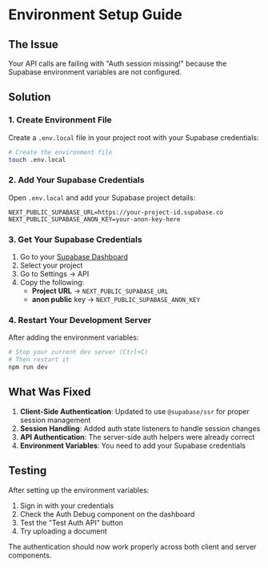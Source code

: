 # Environment Setup Guide

## The Issue
Your API calls are failing with "Auth session missing!" because the Supabase environment variables are not configured.

## Solution

### 1. Create Environment File
Create a `.env.local` file in your project root with your Supabase credentials:

```bash
# Create the environment file
touch .env.local
```

### 2. Add Your Supabase Credentials
Open `.env.local` and add your Supabase project details:

```env
NEXT_PUBLIC_SUPABASE_URL=https://your-project-id.supabase.co
NEXT_PUBLIC_SUPABASE_ANON_KEY=your-anon-key-here
```

### 3. Get Your Supabase Credentials
1. Go to your [Supabase Dashboard](https://supabase.com/dashboard)
2. Select your project
3. Go to Settings → API
4. Copy the following:
   - **Project URL** → `NEXT_PUBLIC_SUPABASE_URL`
   - **anon public** key → `NEXT_PUBLIC_SUPABASE_ANON_KEY`

### 4. Restart Your Development Server
After adding the environment variables:

```bash
# Stop your current dev server (Ctrl+C)
# Then restart it
npm run dev
```

## What Was Fixed

1. **Client-Side Authentication**: Updated to use `@supabase/ssr` for proper session management
2. **Session Handling**: Added auth state listeners to handle session changes
3. **API Authentication**: The server-side auth helpers were already correct
4. **Environment Variables**: You need to add your Supabase credentials

## Testing

After setting up the environment variables:

1. Sign in with your credentials
2. Check the Auth Debug component on the dashboard
3. Test the "Test Auth API" button
4. Try uploading a document

The authentication should now work properly across both client and server components.

